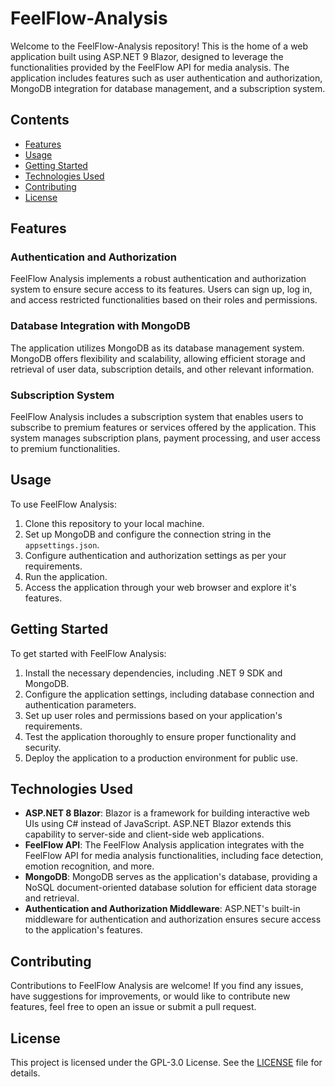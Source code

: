 # FeelFlow-Analysis

Welcome to the FeelFlow-Analysis repository! This is the home of a web application built using ASP.NET 9 Blazor, designed to leverage the functionalities provided by the FeelFlow API for media analysis. The application includes features such as user authentication and authorization, MongoDB integration for database management, and a subscription system.

## Contents

- [Features](#features)
- [Usage](#usage)
- [Getting Started](#getting-started)
- [Technologies Used](#technologies-used)
- [Contributing](#contributing)
- [License](#license)

## Features

### Authentication and Authorization

FeelFlow Analysis implements a robust authentication and authorization system to ensure secure access to its features. Users can sign up, log in, and access restricted functionalities based on their roles and permissions.

### Database Integration with MongoDB

The application utilizes MongoDB as its database management system. MongoDB offers flexibility and scalability, allowing efficient storage and retrieval of user data, subscription details, and other relevant information.

### Subscription System

FeelFlow Analysis includes a subscription system that enables users to subscribe to premium features or services offered by the application. This system manages subscription plans, payment processing, and user access to premium functionalities.

## Usage

To use FeelFlow Analysis:

1. Clone this repository to your local machine.
2. Set up MongoDB and configure the connection string in the `appsettings.json`.
3. Configure authentication and authorization settings as per your requirements.
4. Run the application.
5. Access the application through your web browser and explore it's features.

## Getting Started

To get started with FeelFlow Analysis:

1. Install the necessary dependencies, including .NET 9 SDK and MongoDB.
2. Configure the application settings, including database connection and authentication parameters.
3. Set up user roles and permissions based on your application's requirements.
4. Test the application thoroughly to ensure proper functionality and security.
5. Deploy the application to a production environment for public use.

## Technologies Used

- **ASP.NET 8 Blazor**: Blazor is a framework for building interactive web UIs using C# instead of JavaScript. ASP.NET Blazor extends this capability to server-side and client-side web applications.
- **FeelFlow API**: The FeelFlow Analysis application integrates with the FeelFlow API for media analysis functionalities, including face detection, emotion recognition, and more.
- **MongoDB**: MongoDB serves as the application's database, providing a NoSQL document-oriented database solution for efficient data storage and retrieval.
- **Authentication and Authorization Middleware**: ASP.NET's built-in middleware for authentication and authorization ensures secure access to the application's features.

## Contributing

Contributions to FeelFlow Analysis are welcome! If you find any issues, have suggestions for improvements, or would like to contribute new features, feel free to open an issue or submit a pull request.

## License

This project is licensed under the GPL-3.0 License. See the [LICENSE](LICENSE) file for details.
